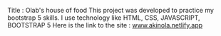 Title : Olab's house of food
This project was developed to practice my bootstrap 5 skills. 
I use technology like HTML, CSS, JAVASCRIPT, BOOTSTRAP 5
Here is the link to the site : www.akinola.netlify.app
